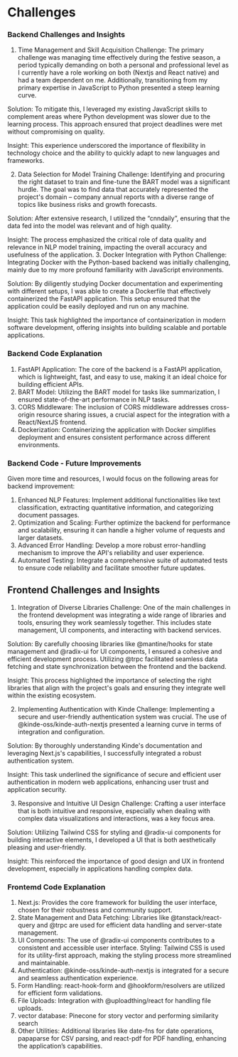 # Challenges 

### Backend Challenges and Insights
1. Time Management and Skill Acquisition
Challenge: The primary challenge was managing time effectively during the festive season, a period typically demanding on both a personal and professional level as I currently have a role working on both (Nextjs and React native) and had a team dependent on me. Additionally, transitioning from my primary expertise in JavaScript to Python presented a steep learning curve.

Solution: To mitigate this, I leveraged my existing JavaScript skills to complement areas where Python development was slower due to the learning process. This approach ensured that project deadlines were met without compromising on quality.

Insight: This experience underscored the importance of flexibility in technology choice and the ability to quickly adapt to new languages and frameworks.

2. Data Selection for Model Training
Challenge: Identifying and procuring the right dataset to train and fine-tune the BART model was a significant hurdle. The goal was to find data that accurately represented the project's domain – company annual reports with a diverse range of topics like business risks and growth forecasts.

Solution: After extensive research, I utilized the “cnndaily”, ensuring that the data fed into the model was relevant and of high quality.

Insight: The process emphasized the critical role of data quality and relevance in NLP model training, impacting the overall accuracy and usefulness of the application.
3. Docker Integration with Python
Challenge: Integrating Docker with the Python-based backend was initially challenging, mainly due to my more profound familiarity with JavaScript environments.

Solution: By diligently studying Docker documentation and experimenting with different setups, I was able to create a Dockerfile that effectively containerized the FastAPI application. This setup ensured that the application could be easily deployed and run on any machine.

Insight: This task highlighted the importance of containerization in modern software development, offering insights into building scalable and portable applications.


### Backend Code Explanation
1. FastAPI Application: The core of the backend is a FastAPI application, which is lightweight, fast, and easy to use, making it an ideal choice for building efficient APIs.
2. BART Model: Utilizing the BART model for tasks like summarization, I ensured state-of-the-art performance in NLP tasks.
3. CORS Middleware: The inclusion of CORS middleware addresses cross-origin resource sharing issues, a crucial aspect for the integration with a React/NextJS frontend.
4. Dockerization: Containerizing the application with Docker simplifies deployment and ensures consistent performance across different environments.


### Backend Code - Future Improvements
Given more time and resources, I would focus on the following areas for backend improvement:

1. Enhanced NLP Features: Implement additional functionalities like text classification, extracting quantitative information, and categorizing document passages.
2. Optimization and Scaling: Further optimize the backend for performance and scalability, ensuring it can handle a higher volume of requests and larger datasets.
3. Advanced Error Handling: Develop a more robust error-handling mechanism to improve the API's reliability and user experience.
4. Automated Testing: Integrate a comprehensive suite of automated tests to ensure code reliability and facilitate smoother future updates.



## Frontend Challenges and Insights
1. Integration of Diverse Libraries
Challenge: One of the main challenges in the frontend development was integrating a wide range of libraries and tools, ensuring they work seamlessly together. This includes state management, UI components, and interacting with backend services.

Solution: By carefully choosing libraries like @mantine/hooks for state management and @radix-ui for UI components, I ensured a cohesive and efficient development process. Utilizing @trpc facilitated seamless data fetching and state synchronization between the frontend and the backend.

Insight: This process highlighted the importance of selecting the right libraries that align with the project's goals and ensuring they integrate well within the existing ecosystem.

2. Implementing Authentication with Kinde
Challenge: Implementing a secure and user-friendly authentication system was crucial. The use of @kinde-oss/kinde-auth-nextjs presented a learning curve in terms of integration and configuration.

Solution: By thoroughly understanding Kinde's documentation and leveraging Next.js's capabilities, I successfully integrated a robust authentication system.

Insight: This task underlined the significance of secure and efficient user authentication in modern web applications, enhancing user trust and application security.

3. Responsive and Intuitive UI Design
Challenge: Crafting a user interface that is both intuitive and responsive, especially when dealing with complex data visualizations and interactions, was a key focus area.

Solution: Utilizing Tailwind CSS for styling and @radix-ui components for building interactive elements, I developed a UI that is both aesthetically pleasing and user-friendly.

Insight: This reinforced the importance of good design and UX in frontend development, especially in applications handling complex data.

### Frontemd Code Explanation

1. Next.js: Provides the core framework for building the user interface, chosen for their robustness and community support.
2. State Management and Data Fetching: Libraries like @tanstack/react-query and @trpc are used for efficient data handling and server-state management.
3. UI Components: The use of @radix-ui components contributes to a consistent and accessible user interface.
Styling: Tailwind CSS is used for its utility-first approach, making the styling process more streamlined and maintainable.
4. Authentication: @kinde-oss/kinde-auth-nextjs is integrated for a secure and seamless authentication experience.
5. Form Handling: react-hook-form and @hookform/resolvers are utilized for efficient form validations.
6. File Uploads: Integration with @uploadthing/react for handling file uploads.
7. vector database: Pinecone for story vector and performing similarity search
7. Other Utilities: Additional libraries like date-fns for date operations, papaparse for CSV parsing, and react-pdf for PDF handling, enhancing the application’s capabilities.